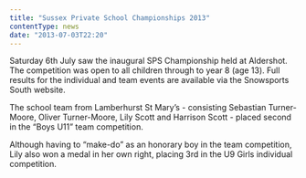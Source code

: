 ```yaml
---
title: "Sussex Private School Championships 2013"
contentType: news
date: "2013-07-03T22:20"
---
```


Saturday 6th July saw the inaugural SPS Championship held at Aldershot. The competition was open to all children through to year 8 (age 13). Full results for the individual and team events are available via the Snowsports South website.

The school team from Lamberhurst St Mary’s - consisting Sebastian Turner-Moore, Oliver Turner-Moore, Lily Scott and Harrison Scott - placed second in the “Boys U11” team competition.

Although having to “make-do” as an honorary boy in the team competition, Lily also won a medal in her own right, placing 3rd in the U9 Girls individual competition.
